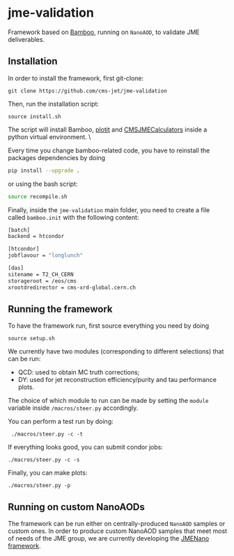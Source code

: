 # jme-validation

Framework based on [Bamboo](https://gitlab.cern.ch/cp3-cms/bamboo), running on `NanoAOD`, to validate JME deliverables.

## Installation
In order to install the framework, first git-clone:
```
git clone https://github.com/cms-jet/jme-validation
```
Then, run the installation script:
```
source install.sh
```
The script will install Bamboo, [plotit](https://github.com/cp3-llbb/plotIt) and [CMSJMECalculators](https://gitlab.cern.ch/cms-analysis/general/CMSJMECalculators) inside a python virtual environment. \

Every time you change bamboo-related code,  you have to reinstall the packages dependencies by doing
```sh
pip install --upgrade .
```
or using the bash script:
```sh
source recompile.sh
```

Finally, inside the `jme-validation` main folder, you need to create a file called `bamboo.init` with the following content:
```sh
[batch]
backend = htcondor

[htcondor]
jobflavour = "longlunch"

[das]
sitename = T2_CH_CERN
storageroot = /eos/cms
xrootdredirector = cms-xrd-global.cern.ch

```

## Running the framework
To have the framework run, first source everything you need by doing
```
source setup.sh
```
We currently have two modules (corresponding to different selections) that can be run:
* QCD: used to obtain MC truth corrections;
* DY: used for jet reconstruction efficiency/purity and tau performance plots.

The choice of which module to run can be made by setting the `module` variable inside `/macros/steer.py` accordingly.

You can perform a test run by doing:
```
 ./macros/steer.py -c -t
```
If everything looks good, you can submit condor jobs:
```
./macros/steer.py -c -s
```
Finally, you can make plots:
```
./macros/steer.py -p
```

## Running on custom NanoAODs
The framework can be run either on centrally-produced `NanoAOD` samples or custom ones. In order to produce custom NanoAOD samples that meet most of needs of the JME group, we are currently developing the [JMENano framework](https://gitlab.cern.ch/cms-jetmet/jmenano).
